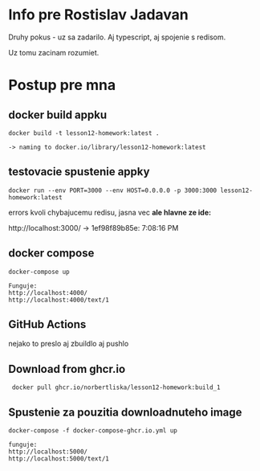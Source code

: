 
# Info pre Rostislav Jadavan

Druhy pokus - uz sa zadarilo. Aj typescript, aj spojenie s redisom.

Uz tomu zacinam rozumiet.

# Postup pre mna

## docker build appku
```
docker build -t lesson12-homework:latest .

-> naming to docker.io/library/lesson12-homework:latest         
```


## testovacie spustenie appky
```
docker run --env PORT=3000 --env HOST=0.0.0.0 -p 3000:3000 lesson12-homework:latest
```
errors kvoli chybajucemu redisu, jasna vec **ale hlavne ze ide:**

http://localhost:3000/ -> 1ef98f89b85e: 7:08:16 PM


## docker compose
```
docker-compose up

Funguje:
http://localhost:4000/
http://localhost:4000/text/1

```


## GitHub Actions

nejako to preslo aj zbuildlo aj pushlo


## Download from ghcr.io
```
 docker pull ghcr.io/norbertliska/lesson12-homework:build_1
 ```

## Spustenie za pouzitia downloadnuteho image
```
docker-compose -f docker-compose-ghcr.io.yml up

funguje:
http://localhost:5000/
http://localhost:5000/text/1

```














